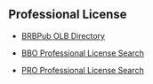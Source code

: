 ## Professional License

- [BRBPub OLB Directory](http://www.brbpub.com/freeresources/pubrecsitesOccStates.aspx)

- [BBO Professional License Search](https://www.blackbookonline.info/USA-Professional-Licenses.aspx)

- [PRO Professional License Search](http://publicrecords.onlinesearches.com/Professional-Licenses.htm)